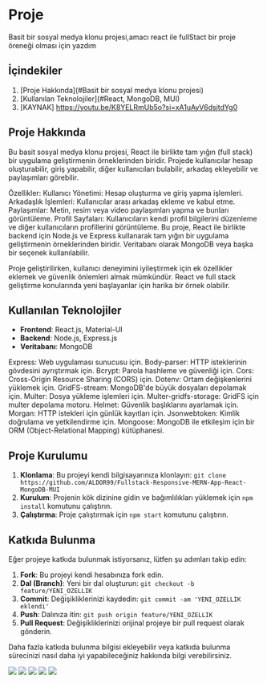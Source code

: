# Proje

Basit bir sosyal medya klonu projesi,amacı react ile fullStact bir proje öreneği olması için yazdım

## İçindekiler

1. [Proje Hakkında](#Basit bir sosyal medya klonu projesi)
2. [Kullanılan Teknolojiler](#React, MongoDB, MUI)
3. [KAYNAK] https://youtu.be/K8YELRmUb5o?si=xA1uAyV6dsjtdYg0

## Proje Hakkında

Bu basit sosyal medya klonu projesi, React ile birlikte tam yığın (full stack) bir uygulama geliştirmenin örneklerinden biridir. Projede kullanıcılar hesap oluşturabilir, giriş yapabilir, diğer kullanıcıları bulabilir, arkadaş ekleyebilir ve paylaşımları görebilir.

Özellikler:
Kullanıcı Yönetimi: Hesap oluşturma ve giriş yapma işlemleri.
Arkadaşlık İşlemleri: Kullanıcılar arası arkadaş ekleme ve kabul etme.
Paylaşımlar: Metin, resim veya video paylaşımları yapma ve bunları görüntüleme.
Profil Sayfaları: Kullanıcıların kendi profil bilgilerini düzenleme ve diğer kullanıcıların profillerini görüntüleme.
Bu proje, React ile birlikte backend için Node.js ve Express kullanarak tam yığın bir uygulama geliştirmenin örneklerinden biridir. Veritabanı olarak MongoDB veya başka bir seçenek kullanılabilir.

Proje geliştirilirken, kullanıcı deneyimini iyileştirmek için ek özellikler eklemek ve güvenlik önlemleri almak mümkündür. React ve full stack geliştirme konularında yeni başlayanlar için harika bir örnek olabilir.

## Kullanılan Teknolojiler

- **Frontend**: React.js, Material-UI
- **Backend**: Node.js, Express.js
- **Veritabanı**: MongoDB

Express: Web uygulaması sunucusu için.
Body-parser: HTTP isteklerinin gövdesini ayrıştırmak için.
Bcrypt: Parola hashleme ve güvenliği için.
Cors: Cross-Origin Resource Sharing (CORS) için.
Dotenv: Ortam değişkenlerini yüklemek için.
GridFS-stream: MongoDB'de büyük dosyaları depolamak için.
Multer: Dosya yükleme işlemleri için.
Multer-gridfs-storage: GridFS için multer depolama motoru.
Helmet: Güvenlik başlıklarını ayarlamak için.
Morgan: HTTP istekleri için günlük kayıtları için.
Jsonwebtoken: Kimlik doğrulama ve yetkilendirme için.
Mongoose: MongoDB ile etkileşim için bir ORM (Object-Relational Mapping) kütüphanesi.

## Proje Kurulumu

1. **Klonlama**: Bu projeyi kendi bilgisayarınıza klonlayın: `git clone https://github.com/ALDOR99/Fullstack-Responsive-MERN-App-React-MongoDB-MUI`
2. **Kurulum**: Projenin kök dizinine gidin ve bağımlılıkları yüklemek için `npm install` komutunu çalıştırın.
3. **Çalıştırma**: Proje çalıştırmak için `npm start` komutunu çalıştırın.

## Katkıda Bulunma

Eğer projeye katkıda bulunmak istiyorsanız, lütfen şu adımları takip edin:

1. **Fork**: Bu projeyi kendi hesabınıza fork edin.
2. **Dal (Branch)**: Yeni bir dal oluşturun: `git checkout -b feature/YENI_OZELLIK`
3. **Commit**: Değişikliklerinizi kaydedin: `git commit -am 'YENI_OZELLIK eklendi'`
4. **Push**: Dalınıza itin: `git push origin feature/YENI_OZELLIK`
5. **Pull Request**: Değişikliklerinizi orijinal projeye bir pull request olarak gönderin.

Daha fazla katkıda bulunma bilgisi ekleyebilir veya katkıda bulunma sürecinizi nasıl daha iyi yapabileceğiniz hakkında bilgi verebilirsiniz.

<img src="İmg/Ekran Resmi 2024-03-15 18.54.40.png" />
<img src="İmg/Ekran Resmi 2024-03-15 18.55.09.png" />
<img src="İmg/Ekran Resmi 2024-03-15 18.55.38.png" />
<img src="İmg/Ekran Resmi 2024-03-15 18.57.56.png" />
<img src="İmg/Ekran Resmi 2024-03-15 18.58.10.png" />
